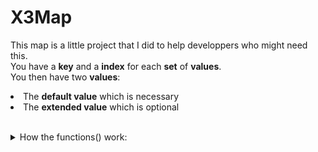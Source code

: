 # X3Map
This map is a little project that I did to help developpers who might need this.
<br>
You have a **key** and a **index** for each **set** of **values**.
<br>
You then have two **values**:
<br><li>
The **default value** which is necessary
<br><li>
The **extended value** which is optional
<br><br>
<details><summary>How the functions() work:</summary>
<br>
<details><summary>The <code>set</code> function</summary>
<p>
<br>
To set the <b>values</b> the program will ask you for the <b>key</b>, the <b>defaultValue</b> and the <b>extendedValue</b> (optional)
<br><br>
It will then add them to their respective ArrayLists.
</p>
</details>

<details><summary>The <code>get</code> function</summary>
<p>
<br>
To get the <b>values</b> the program asks you for the <b>key</b> or the <b>index</b>:
<li>
If you give it the <b>key</b> it will look in the <b>key</b>'s ArrayList and search for its <b>index</b>.
<br><li>
If you give it the <b>index</b> it will go to the next step automaticly.
<br><br>
With the <b>index</b> it will go through the two ArrayLists of the <b>values</b> and find the <b>values</b> located in said <b>index</b>.
</p>
</details>
<details><summary>The <code>rem</code> function</summary>
<p>
<br>
To remove a <b>set</b> from the <b>map</b>.
<br><br>
It will use the ArrayList function .remove() on each ArrayLists.
</p>
</details>
<details><summary>The <code>mov</code> function</summary>
<p>
<br>
To move the <b>set</b> to another <b>index</b>.
<br><br>
It will add the <b>set</b> to another <b>index</b> and delete the <b>set</b> in the old one.
</p>
</details>
<details><summary>The <code>ind</code> function</summary>
<p>
<br>
To retrieve the <b>index</b> of a <b>set</b>.
<br><br>
It will use the ArrayList function .indexOf() to get the <b>index</b> of said <b>set</b>.
</p>
</details>
<details><summary>The <code>cls</code> function</summary>
<p>
<br>
To clear the <b>map</b>.
<br><br>
It sets all ArrayLists to null.
</p>
</details>


</details>
